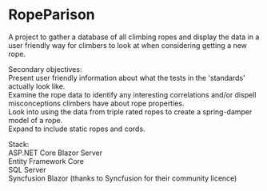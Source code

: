 # RopeParison
  
A project to gather a database of all climbing ropes and display the data in a user friendly way for climbers to look at when considering getting a new rope.  
  
Secondary objectives:  
Present user friendly information about what the tests in the 'standards' actually look like.  
Examine the rope data to identify any interesting correlations and/or dispell misconceptions climbers have about rope properties.  
Look into using the data from triple rated ropes to create a spring-damper model of a rope.  
Expand to include static ropes and cords.
  
Stack:  
ASP.NET Core Blazor Server  
Entity Framework Core  
SQL Server  
Syncfusion Blazor (thanks to Syncfusion for their community licence)  
